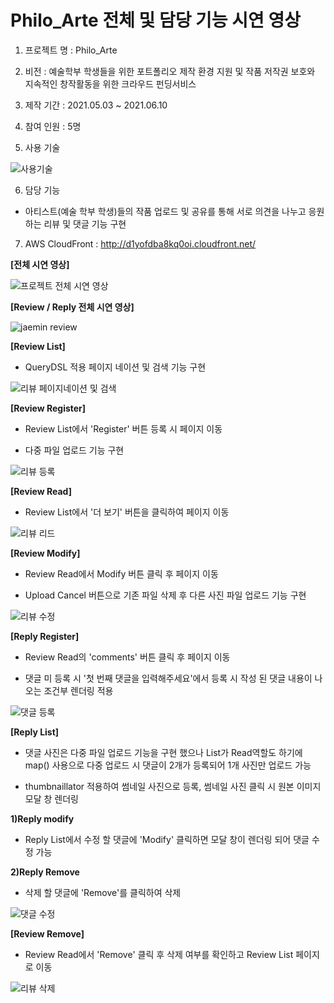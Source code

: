 # Philo_Arte 전체 및 담당 기능 시연 영상

1. 프로젝트 명 : Philo_Arte


2. 비전 : 예술학부 학생들을 위한 포트폴리오 제작 환경 지원 및 작품 저작권 보호와 지속적인 창작활동을 위한 크라우드 펀딩서비스

3. 제작 기간 : 2021.05.03 ~ 2021.06.10

4. 참여 인원 : 5명

5. 사용 기술

![사용기술](https://user-images.githubusercontent.com/75829369/121810291-340a0080-cc9b-11eb-96df-9fc2ab45573e.JPG)

6. 담당 기능
 - 아티스트(예술 학부 학생)들의 작품 업로드 및 공유를 통해 서로 의견을 나누고 응원하는 리뷰 및 댓글 기능 구현

7. AWS CloudFront : http://d1yofdba8kq0oi.cloudfront.net/

**[전체 시연 영상]**


![프로젝트 전체 시연 영상](https://user-images.githubusercontent.com/75829369/121810419-c9a59000-cc9b-11eb-91b0-8874e9b4c7a9.gif)

**[Review / Reply 전체 시연 영상]**


![jaemin review](https://user-images.githubusercontent.com/75829369/121810423-d0cc9e00-cc9b-11eb-9b81-cf4fb187aa6b.gif)

**[Review List]**


- QueryDSL 적용 페이지 네이션 및 검색 기능 구현

![리뷰 페이지네이션 및 검색](https://user-images.githubusercontent.com/75829369/121810517-299c3680-cc9c-11eb-8cfa-54358caae6e4.gif)

**[Review Register]**


- Review List에서 'Register' 버튼 등록 시 페이지 이동

- 다중 파일 업로드 기능 구현 



![리뷰 등록](https://user-images.githubusercontent.com/75829369/121810554-57817b00-cc9c-11eb-8bb8-1018f582b558.gif)

**[Review Read]**


- Review List에서 '더 보기' 버튼을 클릭하여 페이지 이동



![리뷰 리드](https://user-images.githubusercontent.com/75829369/121810658-ad562300-cc9c-11eb-98ed-7dc538d47d42.gif)

**[Review Modify]**


- Review Read에서 Modify 버튼 클릭 후 페이지 이동 

- Upload Cancel 버튼으로 기존 파일 삭제 후 다른 사진 파일 업로드 기능 구현



![리뷰 수정](https://user-images.githubusercontent.com/75829369/121810993-d4f9bb00-cc9d-11eb-8823-982609bc827d.gif)

**[Reply Register]**


- Review Read의  'comments' 버튼 클릭 후 페이지 이동

- 댓글 미 등록 시 '첫 번째 댓글을 입력해주세요'에서 등록 시 작성 된 댓글 내용이 나오는 조건부 렌더링 적용



![댓글 등록](https://user-images.githubusercontent.com/75829369/121811062-14c0a280-cc9e-11eb-8644-631b3aa9800a.gif)

**[Reply List]**


- 댓글 사진은 다중 파일 업로드 기능을 구현 했으나 List가 Read역할도 하기에 
  map() 사용으로 다중 업로드 시 댓글이 2개가 등록되어 1개 사진만 업로드 가능 


- thumbnaillator 적용하여 썸네일 사진으로 등록, 썸네일 사진 클릭 시 원본 이미지 모달 창 렌더링


**1)Reply modify**


 - Reply List에서 수정 할 댓글에 'Modify' 클릭하면 모달 창이 렌더링 되어 댓글 수정 가능


**2)Reply Remove**


 - 삭제 할 댓글에 'Remove'를 클릭하여 삭제 



![댓글 수정](https://user-images.githubusercontent.com/75829369/121811317-fc04bc80-cc9e-11eb-9a6b-6893b47aeac5.gif)

**[Review Remove]**


- Review Read에서 'Remove' 클릭 후 삭제 여부를 확인하고 Review List 페이지로 이동



![리뷰 삭제](https://user-images.githubusercontent.com/75829369/121811737-3c186f00-cca0-11eb-81e6-0d890f140f84.gif)

